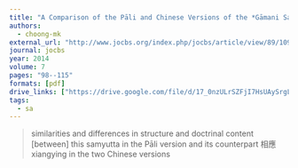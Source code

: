```yaml
---
title: "A Comparison of the Pāli and Chinese Versions of the *Gāmani Samyutta* a Collection of Early Buddhist Discourses to Headmen"
authors:
  - choong-mk
external_url: "http://www.jocbs.org/index.php/jocbs/article/view/89/109"
journal: jocbs
year: 2014
volume: 7
pages: "98--115"
formats: [pdf]
drive_links: ["https://drive.google.com/file/d/17_0nzULrSZFjI7HsUAySrgLWSZP2kb8Z/view?usp=drivesdk"]
tags:
  - sa
---
```


> similarities and differences in structure and doctrinal content [between] this samyutta in the Pāli version and its counterpart 相應 xiangying in the two Chinese versions
